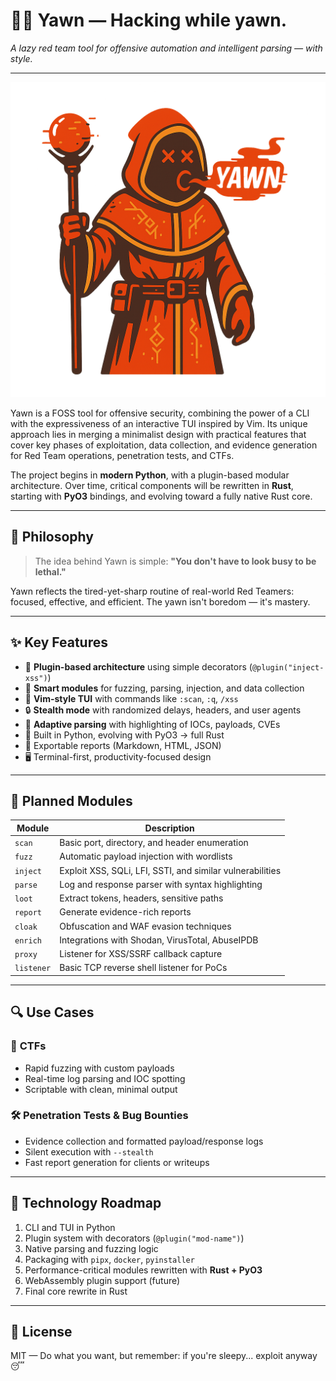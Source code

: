 # 🧙‍♂️ Yawn — Hacking while yawn.

*A lazy red team tool for offensive automation and intelligent parsing — with style.*

---

![yawn-logo](yawn-logo.png)

Yawn is a FOSS tool for offensive security, combining the power of a CLI with the expressiveness of an interactive TUI inspired by Vim. Its unique approach lies in merging a minimalist design with practical features that cover key phases of exploitation, data collection, and evidence generation for Red Team operations, penetration tests, and CTFs.

The project begins in **modern Python**, with a plugin-based modular architecture. Over time, critical components will be rewritten in **Rust**, starting with **PyO3** bindings, and evolving toward a fully native Rust core.

---

## 🧠 Philosophy

> The idea behind Yawn is simple:
> **"You don't have to look busy to be lethal."**

Yawn reflects the tired-yet-sharp routine of real-world Red Teamers: focused, effective, and efficient. The yawn isn't boredom — it's mastery.

---

## ✨ Key Features

* 🧩 **Plugin-based architecture** using simple decorators (`@plugin("inject-xss")`)
* 🧪 **Smart modules** for fuzzing, parsing, injection, and data collection
* 🧙 **Vim-style TUI** with commands like `:scan`, `:q`, `/xss`
* 🔒 **Stealth mode** with randomized delays, headers, and user agents
* 🧠 **Adaptive parsing** with highlighting of IOCs, payloads, CVEs
* 🐍 Built in Python, evolving with PyO3 → full Rust
* 📄 Exportable reports (Markdown, HTML, JSON)
* 🖥️ Terminal-first, productivity-focused design

---

## 🧩 Planned Modules

| Module     | Description                                               |
| ---------- | --------------------------------------------------------- |
| `scan`     | Basic port, directory, and header enumeration             |
| `fuzz`     | Automatic payload injection with wordlists                |
| `inject`   | Exploit XSS, SQLi, LFI, SSTI, and similar vulnerabilities |
| `parse`    | Log and response parser with syntax highlighting          |
| `loot`     | Extract tokens, headers, sensitive paths                  |
| `report`   | Generate evidence-rich reports                            |
| `cloak`    | Obfuscation and WAF evasion techniques                    |
| `enrich`   | Integrations with Shodan, VirusTotal, AbuseIPDB           |
| `proxy`    | Listener for XSS/SSRF callback capture                    |
| `listener` | Basic TCP reverse shell listener for PoCs                 |

---

## 🔍 Use Cases

### 🎯 **CTFs**

* Rapid fuzzing with custom payloads
* Real-time log parsing and IOC spotting
* Scriptable with clean, minimal output

### 🛠 **Penetration Tests & Bug Bounties**

* Evidence collection and formatted payload/response logs
* Silent execution with `--stealth`
* Fast report generation for clients or writeups

---

## 🧪 Technology Roadmap

1. CLI and TUI in Python
2. Plugin system with decorators (`@plugin("mod-name")`)
3. Native parsing and fuzzing logic
4. Packaging with `pipx`, `docker`, `pyinstaller`
5. Performance-critical modules rewritten with **Rust + PyO3**
6. WebAssembly plugin support (future)
7. Final core rewrite in Rust

---

## 📜 License

MIT — Do what you want, but remember: if you're sleepy... exploit anyway 😴
